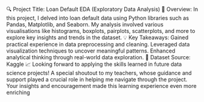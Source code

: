  🔍 Project Title: Loan Default EDA (Exploratory Data Analysis)
🌾 Overview:
 In this project, I delved into loan default data using Python libraries such as Pandas, Matplotlib, and Seaborn. My analysis involved various visualisations like histograms, boxplots, pairplots, scatterplots, and more to explore key insights and trends in the dataset.
💡 Key Takeaways:
Gained practical experience in data preprocessing and cleaning.
Leveraged data visualization techniques to uncover meaningful patterns.
Enhanced analytical thinking through real-world data exploration.
🔗 Dataset Source: Kaggle
📈 Looking forward to applying the skills learned in future data science projects!
A special shoutout to my teachers, whose guidance and support played a crucial role in helping me navigate through the project. Your insights and encouragement made this learning experience even more enriching
